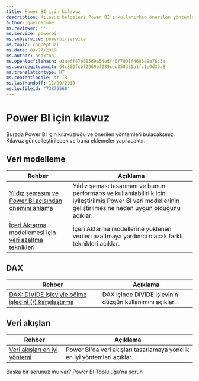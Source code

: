 ```yaml
---
title: Power BI için kılavuz
description: Kılavuz belgeleri Power BI'ı kullanırken önerilen yöntemleri sağlar.
author: guyinacube
ms.reviewer: ''
ms.service: powerbi
ms.subservice: powerbi-service
ms.topic: conceptual
ms.date: 09/27/2019
ms.author: asaxton
ms.openlocfilehash: e3aeff47e585d9a54edf46f7001f4686e9a76c3a
ms.sourcegitcommit: 64c860fcbf2969bf089cec358331a1fc1e0d39a8
ms.translationtype: HT
ms.contentlocale: tr-TR
ms.lasthandoff: 11/09/2019
ms.locfileid: "73875560"
---
```

# <a name="guidance-for-power-bi"></a>Power BI için kılavuz

Burada Power BI için kılavuzluğu ve önerilen yöntemleri bulacaksınız. Kılavuz güncelleştirilecek ve buna eklemeler yapılacaktır.

## <a name="data-modeling"></a>Veri modelleme

| Rehber | Açıklama |
| --- | --- |
| [Yıldız şemasını ve Power BI açısından önemini anlama](star-schema.md) | Yıldız şeması tasarımını ve bunun performans ve kullanılabilirlik için iyileştirilmiş Power BI veri modellerinin geliştirilmesine neden uygun olduğunu açıklar. |
| [İçeri Aktarma modellemesi için veri azaltma teknikleri](import-modeling-data-reduction.md) | İçeri Aktarma modellerine yüklenen verileri azaltmaya yardımcı olacak farklı teknikleri açıklar. |

## <a name="dax"></a>DAX

| Rehber | Açıklama |
| --- | --- |
| [DAX: DIVIDE işleviyle bölme işlecini (/) karşılaştırma](dax-divide-function-operator.md) | DAX içinde DIVIDE işlevinin düzgün kullanımını açıklar. |

## <a name="dataflows"></a>Veri akışları

| Rehber | Açıklama |
| --- | --- |
| [Veri akışları en iyi yöntemi](../service-dataflows-best-practices.md) | Power BI'da veri akışları tasarlamaya yönelik en iyi yöntemleri açıklar. |

Başka bir sorunuz mu var? [Power BI Topluluğu'na sorun](https://community.powerbi.com/)